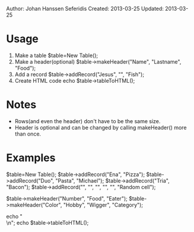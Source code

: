 Author:  Johan Hanssen Seferidis
Created: 2013-03-25
Updated: 2013-03-25

Usage  
================================================================================

1. Make a table             $table=New Table();
2. Make a header(optional)  $table->makeHeader("Name", "Lastname", "Food");
3. Add a record             $table->addRecord("Jesus", "", "Fish");
4. Create HTML code         echo $table->tableToHTML();

Notes
================================================================================

* Rows(and even the header) don't have to be the same size.
* Header is optional and can be changed by calling makeHeader() more than once.

Examples
================================================================================

$table=New Table();
$table->addRecord("Ena", "Pizza");
$table->addRecord("Duo", "Pasta", "Michael");
$table->addRecord("Tria", "Bacon");
$table->addRecord("", "", "", "", "", "Random cell");

$table->makeHeader("Number", "Food", "Eater");
$table->makeHeader("Color", "Hobby", "Wigger", "Category");

echo "<br />\n";
echo $table->tableToHTML();
